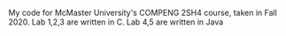 My code for McMaster University's COMPENG 2SH4 course, taken in Fall 2020.
Lab 1,2,3 are written in C. Lab 4,5 are written in Java
